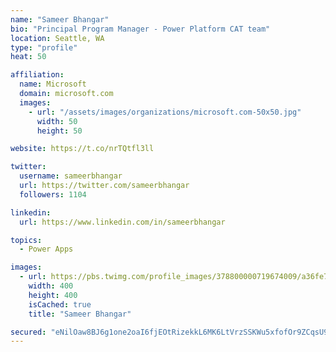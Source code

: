 ```yaml
---
name: "Sameer Bhangar"
bio: "Principal Program Manager - Power Platform CAT team"
location: Seattle, WA
type: "profile"
heat: 50

affiliation:
  name: Microsoft
  domain: microsoft.com
  images:
    - url: "/assets/images/organizations/microsoft.com-50x50.jpg"
      width: 50
      height: 50

website: https://t.co/nrTQtfl3ll

twitter:
  username: sameerbhangar
  url: https://twitter.com/sameerbhangar
  followers: 1104

linkedin:
  url: https://www.linkedin.com/in/sameerbhangar

topics:
  - Power Apps

images:
  - url: https://pbs.twimg.com/profile_images/378800000719674009/a36fe7ddfab1778b76e5793772e43798_400x400.jpeg
    width: 400
    height: 400
    isCached: true
    title: "Sameer Bhangar"

secured: "eNilOaw8BJ6g1one2oaI6fjEOtRizekkL6MK6LtVrzSSKWu5xfofOr9ZCqsU94CkJQ1pafHo0FBd5BWvHHaSlvIU77C0ccOY6rSFBXMEGYyzE30fxUGzJn9UtGkjdebbDFUtAGlIq7Hx4FLhgWnT4w/SCANes7ws0bZGCTWUFQuNMjrY8CKJLYzFvPSy28HpvvN5nmGokaI5ZxS6kbVKHWommKDS/xXdu8lWo9XUp12vDMC66ugWsJRP0o099G3NqODB09zS4lwjs2fZ9uGzvBFEGosiou5nGYDxU42kD+YIv50V05biZHMqdPJy9q4WRKPJ20MVoRdC1nKWiv0FivrVWU6Oz1HO5iHUuoceR9U/RoU1GlluU78j2zrlKrkYTrHkqeMeGtL1GWwOnbEa9KAzLkhhDilc9Awnrrgz5Xo=;lzucll+3dh0jIgVg6ph4hA=="
---
```


